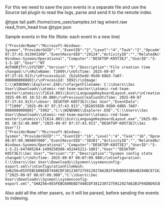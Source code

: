For this we need to save the json events in a separate file and use the Source tail plugin to read the logs, parse and send it to the remote index.

<source>
  @type tail
  path /home/core_user/samples.txt
  tag winevt.raw
  read_from_head true
  <parse>
    @type json
  </parse>
</source>

Sample events in the file (Note: each event in a new line)
```
{"ProviderName":"Microsoft-Windows-Sysmon","ProviderGUID":"","EventID":"2","Level":"4","Task":"2","Opcode":"0","Keywords":"0x8000000000000000","TimeCreated":"2025/09/07 07:37:43.913943200","EventRecordID":"29124","ActivityID":"","RelatedActivityID":"","ProcessID":"3544","ThreadID":"4200","Channel":"Microsoft-Windows-Sysmon/Operational","Computer":"DESKTOP-K05T3EJ","UserID":"S-1-5-18","User":"NT AUTHORITY\\SYSTEM","Version":"5","Description":"File creation time changed:\r\nRuleName: T1099\r\nUtcTime: 2025-09-07 07:37:43.913\r\nProcessGuid: {b2a55edd-95d0-68b5-7a07-000000000800}\r\nProcessId: 5992\r\nImage: C:\\WINDOWS\\Explorer.EXE\r\nTargetFilename: C:\\Users\\Sec User\\Downloads\\atomic-red-team-master\\atomic-red-team-master\\atomics\\T1614.001\\bin\\LanguageKeyboardLayout.exe\r\nCreationUtcTime: 2025-09-05 10:52:40.000\r\nPreviousCreationUtcTime: 2025-09-07 07:37:43.913\r\nUser: DESKTOP-K05T3EJ\\Sec User","EventData":["T1099","2025-09-07 07:37:43.913","{B2A55EDD-95D0-68B5-7A07-000000000800}","5992","C:\\WINDOWS\\Explorer.EXE","C:\\Users\\Sec User\\Downloads\\atomic-red-team-master\\atomic-red-team-master\\atomics\\T1614.001\\bin\\LanguageKeyboardLayout.exe","2025-09-05 10:52:40.000","2025-09-07 07:37:43.913","DESKTOP-K05T3EJ\\Sec User"]}
{"ProviderName":"Microsoft-Windows-Sysmon","ProviderGUID":"","EventID":"16","Level":"4","Task":"16","Opcode":"0","Keywords":"0x8000000000000000","TimeCreated":"2025/09/07 08:07:09.989897600","EventRecordID":"30201","ActivityID":"","RelatedActivityID":"","ProcessID":"10824","ThreadID":"1764","Channel":"Microsoft-Windows-Sysmon/Operational","Computer":"DESKTOP-K05T3EJ","UserID":"S-1-5-21-647405284-1499250508-452445211-1001","User":"DESKTOP-K05T3EJ\\Sec User","Version":"3","Description":"Sysmon config state changed:\r\nUtcTime: 2025-09-07 08:07:09.988\r\nConfiguration: C:\\Users\\Sec User\\Downloads\\Sysmon\\sysmonconfig-export.xml\r\nConfigurationFileHash: SHA256=055FEBC600E6D7448CDF3812307275912927A62B1F94D0D933B64B294BC87162","EventData":["2025-09-07 08:07:09.988","C:\\Users\\Sec User\\Downloads\\Sysmon\\sysmonconfig-export.xml","SHA256=055FEBC600E6D7448CDF3812307275912927A62B1F94D0D933B64B294BC87162"]}
```

Also add all the other pasers, so it will be parsed, before sending the events to indexing. 
